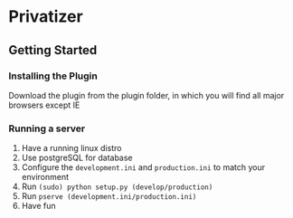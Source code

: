 Privatizer
==================

Getting Started
---------------

### Installing the Plugin

Download the plugin from the plugin folder, in which you will find all major browsers except IE

### Running a server

1. Have a running linux distro
2. Use postgreSQL for database
3. Configure the `development.ini` and `production.ini` to match your environment
4. Run `(sudo) python setup.py (develop/production)`
5. Run `pserve (development.ini/production.ini)`
6. Have fun
